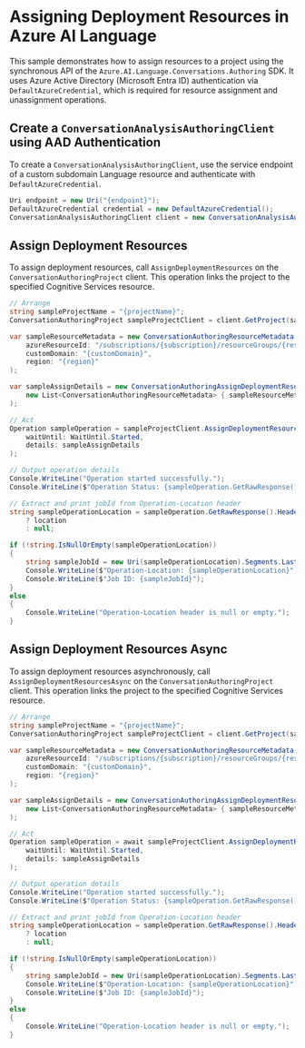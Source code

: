 # Assigning Deployment Resources in Azure AI Language

This sample demonstrates how to assign resources to a project using the synchronous API of the `Azure.AI.Language.Conversations.Authoring` SDK.
It uses Azure Active Directory (Microsoft Entra ID) authentication via `DefaultAzureCredential`, which is required for resource assignment and unassignment operations.

## Create a `ConversationAnalysisAuthoringClient` using AAD Authentication

To create a `ConversationAnalysisAuthoringClient`, use the service endpoint of a custom subdomain Language resource and authenticate with `DefaultAzureCredential`.

```C# Snippet:AnalyzeConversationAuthoring_CreateWithDefaultAzureCredential
Uri endpoint = new Uri("{endpoint}");
DefaultAzureCredential credential = new DefaultAzureCredential();
ConversationAnalysisAuthoringClient client = new ConversationAnalysisAuthoringClient(endpoint, credential);
```

## Assign Deployment Resources

To assign deployment resources, call `AssignDeploymentResources` on the `ConversationAuthoringProject` client. This operation links the project to the specified Cognitive Services resource.

```C# Snippet:Sample16_ConversationsAuthoring_AssignDeploymentResources
// Arrange
string sampleProjectName = "{projectName}";
ConversationAuthoringProject sampleProjectClient = client.GetProject(sampleProjectName);

var sampleResourceMetadata = new ConversationAuthoringResourceMetadata(
    azureResourceId: "/subscriptions/{subscription}/resourceGroups/{resourcegroup}/providers/Microsoft.CognitiveServices/accounts/{sampleAccount}",
    customDomain: "{customDomain}",
    region: "{region}"
);

var sampleAssignDetails = new ConversationAuthoringAssignDeploymentResourcesDetails(
    new List<ConversationAuthoringResourceMetadata> { sampleResourceMetadata }
);

// Act
Operation sampleOperation = sampleProjectClient.AssignDeploymentResources(
    waitUntil: WaitUntil.Started,
    details: sampleAssignDetails
);

// Output operation details
Console.WriteLine("Operation started successfully.");
Console.WriteLine($"Operation Status: {sampleOperation.GetRawResponse().Status}");

// Extract and print jobId from Operation-Location header
string sampleOperationLocation = sampleOperation.GetRawResponse().Headers.TryGetValue("Operation-Location", out string location)
    ? location
    : null;

if (!string.IsNullOrEmpty(sampleOperationLocation))
{
    string sampleJobId = new Uri(sampleOperationLocation).Segments.Last().Split('?')[0];
    Console.WriteLine($"Operation-Location: {sampleOperationLocation}");
    Console.WriteLine($"Job ID: {sampleJobId}");
}
else
{
    Console.WriteLine("Operation-Location header is null or empty.");
}
```

## Assign Deployment Resources Async

To assign deployment resources asynchronously, call `AssignDeploymentResourcesAsync` on the `ConversationAuthoringProject` client. This operation links the project to the specified Cognitive Services resource.

```C# Snippet:Sample16_ConversationsAuthoring_AssignDeploymentResourcesAsync
// Arrange
string sampleProjectName = "{projectName}";
ConversationAuthoringProject sampleProjectClient = client.GetProject(sampleProjectName);

var sampleResourceMetadata = new ConversationAuthoringResourceMetadata(
    azureResourceId: "/subscriptions/{subscription}/resourceGroups/{resourcegroup}/providers/Microsoft.CognitiveServices/accounts/{sampleAccount}",
    customDomain: "{customDomain}",
    region: "{region}"
);

var sampleAssignDetails = new ConversationAuthoringAssignDeploymentResourcesDetails(
    new List<ConversationAuthoringResourceMetadata> { sampleResourceMetadata }
);

// Act
Operation sampleOperation = await sampleProjectClient.AssignDeploymentResourcesAsync(
    waitUntil: WaitUntil.Started,
    details: sampleAssignDetails
);

// Output operation details
Console.WriteLine("Operation started successfully.");
Console.WriteLine($"Operation Status: {sampleOperation.GetRawResponse().Status}");

// Extract and print jobId from Operation-Location header
string sampleOperationLocation = sampleOperation.GetRawResponse().Headers.TryGetValue("Operation-Location", out string location)
    ? location
    : null;

if (!string.IsNullOrEmpty(sampleOperationLocation))
{
    string sampleJobId = new Uri(sampleOperationLocation).Segments.Last().Split('?')[0];
    Console.WriteLine($"Operation-Location: {sampleOperationLocation}");
    Console.WriteLine($"Job ID: {sampleJobId}");
}
else
{
    Console.WriteLine("Operation-Location header is null or empty.");
}
```
